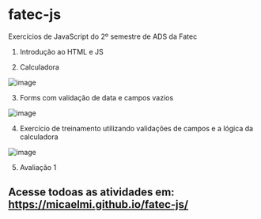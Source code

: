 # fatec-js
Exercícios de JavaScript do 2º semestre de ADS da Fatec

1. Introdução ao HTML e JS


2. Calculadora

![image](https://user-images.githubusercontent.com/66328408/193427427-1f96cde2-993e-44a7-ab91-c4a55b79bf4b.png)


3. Forms com validação de data e campos vazios

![image](https://user-images.githubusercontent.com/66328408/190665861-c86b04f6-89f3-4691-97ea-858046688b11.png)


4. Exercício de treinamento utilizando validações de campos e a lógica da calculadora

![image](https://user-images.githubusercontent.com/66328408/193427536-3f0b8ac0-edd1-45ca-bdcd-205290ec6a8e.png)


5. Avaliação 1


## Acesse todoas as atividades em: https://micaelmi.github.io/fatec-js/
